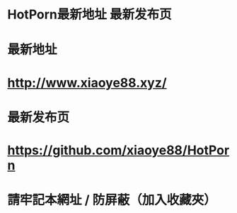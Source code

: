 # HotPorn最新地址 最新发布页
# 最新地址
# http://www.xiaoye88.xyz/
# 最新发布页
# https://github.com/xiaoye88/HotPorn
# 請牢記本網址 / 防屏蔽（加入收藏夾）

